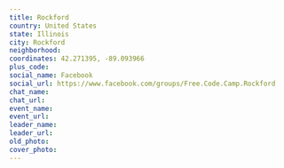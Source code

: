 ```yaml
---
title: Rockford
country: United States
state: Illinois
city: Rockford
neighborhood: 
coordinates: 42.271395, -89.093966
plus_code:
social_name: Facebook
social_url: https://www.facebook.com/groups/Free.Code.Camp.Rockford
chat_name:
chat_url:
event_name:
event_url:
leader_name:
leader_url:
old_photo: 
cover_photo:
---
```

